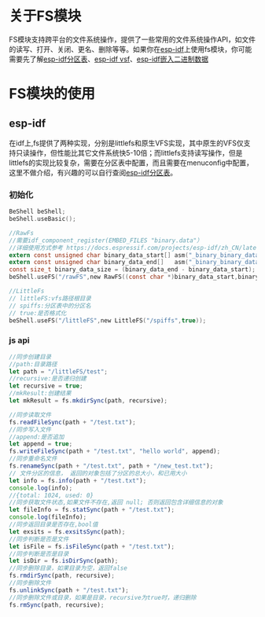 # 关于FS模块
FS模块支持跨平台的文件系统操作，提供了一些常用的文件系统操作API，如文件的读写、打开、关闭、更名、删除等等。如果你在[esp-idf](https://github.com/espressif/esp-idf)上使用fs模块，你可能需要先了解[esp-idf分区表](https://docs.espressif.com/projects/esp-idf/zh_CN/latest/esp32/api-guides/partition-tables.html)、[esp-idf vsf](https://docs.espressif.com/projects/esp-idf/zh_CN/latest/esp32/api-reference/storage/vfs.html)、[esp-idf嵌入二进制数据](https://docs.espressif.com/projects/esp-idf/zh_CN/latest/esp32c3/api-guides/build-system.html?highlight=embed_files#cmake-embed-data)
# FS模块的使用
## esp-idf
在idf上,fs提供了两种实现，分别是littlefs和原生VFS实现，其中原生的VFS仅支持只读操作，但性能比其它文件系统快5-10倍；而littlefs支持读写操作，但是littlefs的实现比较复杂，需要在分区表中配置，而且需要在menuconfig中配置，这里不做介绍，有兴趣的可以自行查阅[esp-idf分区表](https://docs.espressif.com/projects/esp-idf/zh_CN/latest/esp32/api-guides/partition-tables.html)。
### 初始化

```c
BeShell beShell;
beShell.useBasic();

//RawFs
//需要idf_component_register(EMBED_FILES "binary.data"）
//详细使用方式参考 https://docs.espressif.com/projects/esp-idf/zh_CN/latest/esp32c3/api-guides/build-system.html?highlight=embed_files#cmake-embed-data
extern const unsigned char binary_data_start[] asm("_binary_binary_data_start");
extern const unsigned char binary_data_end[]   asm("_binary_binary_data_end");
const size_t binary_data_size = (binary_data_end - binary_data_start);
beShell.useFS("/rawFS",new RawFS((const char *)binary_data_start,binary_data_size+1));

//LittleFs
// littleFS:vfs路径根目录
// spiffs:分区表中的分区名
// true:是否格式化
beShell.useFS("/littleFS",new LittleFS("/spiffs",true));
```
### js api
```js
//同步创建目录
//path:目录路径
let path = "/littleFS/test";
//recursive:是否递归创建
let recursive = true;
//mkResult:创建结果
let mkResult = fs.mkdirSync(path, recursive);

//同步读取文件
fs.readFileSync(path + "/test.txt");
//同步写入文件
//append:是否追加
let append = true;
fs.writeFileSync(path + "/test.txt", "hello world", append);
//同步重命名文件
fs.renameSync(path + "/test.txt", path + "/new_test.txt");
// 文件分区的信息， 返回的对象包括了分区的总大小，和已用大小
let info = fs.info(path + "/test.txt");
console.log(info);
//{total: 1024, used: 0}
//同步获取文件状态,如果文件不存在,返回 null; 否则返回包含详细信息的对象
let fileInfo = fs.statSync(path + "/test.txt");
console.log(fileInfo);
//同步返回目录是否存在,bool值
let exsits = fs.exsitsSync(path);
//同步判断是否是文件
let isFile = fs.isFileSync(path + "/test.txt");
//同步判断是否是目录
let isDir = fs.isDirSync(path);
//同步删除目录，如果目录为空，返回false
fs.rmdirSync(path, recursive);
//同步删除文件
fs.unlinkSync(path + "/test.txt");
//同步删除文件或目录，如果是目录，recursive为true时，递归删除
fs.rmSync(path, recursive);
```